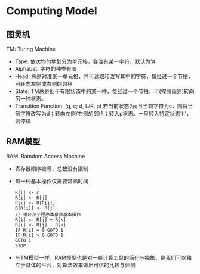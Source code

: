 # Computing Model

## 图灵机

TM: Turing Machine

- Tape: 依次均匀地划分为单元格，各注有某一字符，默认为'#'
- Alphabet: 字符的种类有限
- Head: 总是对准某一单元格，并可读取和改写其中的字符，每经过一个节拍，可转向左侧或右侧的邻格
- State: TM总是处于有限状态中的某一种，每经过一个节拍，可(按照规则)转向另一种状态。
- Transition Function: (q, c; d, L/R, p) 若当前状态为q且当前字符为c，则将当前字符改写为d；转向左侧/右侧的邻格；转入p状态。一旦转入特定状态'h'，则停机

## RAM模型

RAM: Ramdom Access Machine

- 寄存器顺序编号，总数没有限制
- 每一种基本操作仅需要常熟时间

    ```text
    R[i] <- c
    R[i] <- R[j]
    R[i] <- R[R[j]]
    R[R[i]] <- R[j]
    // 循环及子程序本身非基本操作
    R[i] <- R[j] + R[k]
    R[i] <- R[j] - R[k]
    IF R[i] = 0 GOTO 1
    IF R[i] > 0 GOTO 1
    GOTO 1
    STOP
    ```
  
- 与TM模型一样，RAM模型也是对一般计算工具的简化与抽象，是我们可以独立于具体的平台，对算法效率做出可信的比较与评测

